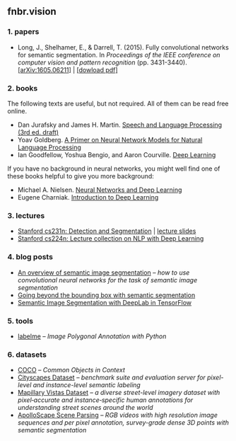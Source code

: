 ## fnbr.vision

### 1. papers

- Long, J., Shelhamer, E., & Darrell, T. (2015). Fully convolutional networks for semantic segmentation. In *Proceedings of the IEEE conference on computer vision and pattern recognition* (pp. 3431-3440). [[arXiv:1605.06211]](https://arxiv.org/abs/1605.06211) | [[dowload pdf]](https://github.com/viridiano/fnbr.vision/blob/master/papers/Fully%20Convolutional%20Networks%20for%20Semantic%20Segmentation.pdf)

### 2. books


The following texts are useful, but not required. All of them can be read free online.


- Dan Jurafsky and James H. Martin. [Speech and Language Processing (3rd ed. draft)](https://web.stanford.edu/~jurafsky/slp3/)
- Yoav Goldberg. [A Primer on Neural Network Models for Natural Language Processing](http://u.cs.biu.ac.il/~yogo/nnlp.pdf)
- Ian Goodfellow, Yoshua Bengio, and Aaron Courville. [Deep Learning](http://www.deeplearningbook.org)

If you have no background in neural networks, you might well find one of these books helpful to give you more background:

- Michael A. Nielsen. [Neural Networks and Deep Learning](http://neuralnetworksanddeeplearning.com)
- Eugene Charniak. [Introduction to Deep Learning](https://mitpress.mit.edu/books/introduction-deep-learning)

### 3. lectures

- [Stanford cs231n: Detection and Segmentation](https://youtu.be/nDPWywWRIRo) | [lecture slides](http://cs231n.stanford.edu/slides/2017/cs231n_2017_lecture11.pdf)
- [Stanford cs224n: Lecture collection on NLP with Deep Learning](https://www.youtube.com/playlist?list=PL3FW7Lu3i5Jsnh1rnUwq_TcylNr7EkRe6)

### 4. blog posts

- [An overview of semantic image segmentation](https://www.jeremyjordan.me/semantic-segmentation/) *– how to use convolutional neural networks for the task of semantic image segmentation*
- [Going beyond the bounding box with semantic segmentation](https://thegradient.pub/semantic-segmentation/)
- [Semantic Image Segmentation with DeepLab in TensorFlow](https://ai.googleblog.com/2018/03/semantic-image-segmentation-with.html)

### 5. tools

- [labelme](https://github.com/wkentaro/labelme) *– Image Polygonal Annotation with Python*

### 6. datasets

- [COCO](http://cocodataset.org) *– Common Objects in Context*
- [Cityscapes Dataset](https://www.cityscapes-dataset.com) *– benchmark suite and evaluation server for pixel-level and instance-level semantic labeling*
- [Mapillary Vistas Dataset](https://www.mapillary.com/dataset/vistas) *– a diverse street-level imagery dataset with pixel‑accurate and instance‑specific human annotations for understanding street scenes around the world*
- [ApolloScape Scene Parsing](http://apolloscape.auto/scene.html) *– RGB videos with high resolution image sequences and per pixel annotation, survey-grade dense 3D points with semantic segmentation*
